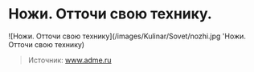 # Ножи. Отточи свою технику.

![Ножи. Отточи свою технику](/images/Kulinar/Sovet/nozhi.jpg 'Ножи. Отточи свою технику)

> Источник: www.adme.ru
